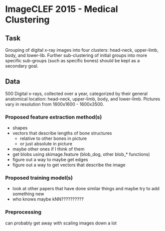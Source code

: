 # ImageCLEF 2015 - Medical Clustering

## Task

Grouping of digital x-ray images into four clusters: head-neck, upper-limb, body, and lower-lib.
Further sub-clustering of initial groups into more specific sub-groups (such as specific bones)
should be kept as a secondary goal.

## Data

500 Digital x-rays, collected over a year, categorized by their general anatomical location:
head-neck, upper-limb, body, and lower-limb. Pictures vary in resolution from 1600x1600 - 1600x3500.

### Proposed feature extraction method(s)
- shapes
- vectors that describe lengths of bone structures
	- relative to other bones in picture
	- or just absolute in picture
- maybe other ones if I think of them
- get blobs using skimage.feature (blob_dog, other blob_* functions)
- figure out a way to maybe get edges
- figure out a way to get vectors that describe the image

### Proposed training model(s)
- look at other papers that have done similar things and maybe try to add something new
- who knows maybe kNN??????????

### Preprocessing
can probably get away with scaling images down a lot

